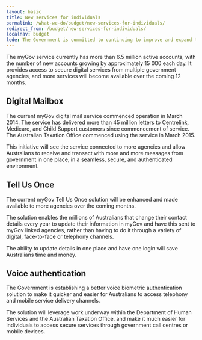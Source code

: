 ```yaml
---
layout: basic
title: New services for individuals
permalink: /what-we-do/budget/new-services-for-individuals/
redirect_from: /budget/new-services-for-individuals/
localnav: budget
lede: The Government is committed to continuing to improve and expand the myGov service.
---
```

The myGov service currently has more than 6.5 million active accounts, with the number of new accounts growing by approximately 15 000 each day. It provides access to secure digital services from multiple government agencies, and more services will become available over the coming 12 months.

## Digital Mailbox
The current myGov digital mail service commenced operation in March 2014.  The service has delivered more than 45 million letters to Centrelink, Medicare, and Child Support customers since commencement of service. The Australian Taxation Office commenced using the service in March 2015.

This initiative will see the service connected to more agencies and allow Australians to receive and transact with more and more messages from government in one place, in a seamless, secure, and authenticated environment.

## Tell Us Once
The current myGov Tell Us Once solution will be enhanced and made available to more agencies over the coming months.

The solution enables the millions of Australians that change their contact details every year to update their information in myGov and have this sent to myGov linked agencies, rather than having to do it through a variety of digital, face-to-face or telephony channels.

The ability to update details in one place and have one login will save Australians time and money.

## Voice authentication
The Government is establishing a better voice biometric authentication solution to make it quicker and easier for Australians to access telephony and mobile service delivery channels.

The solution will leverage work underway within the Department of Human Services and the Australian Taxation Office, and make it much easier for individuals to access secure services through government call centres or mobile devices.